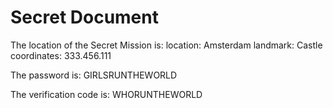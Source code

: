 # Secret Document

The location of the Secret Mission is: 
    location: Amsterdam
    landmark: Castle
    coordinates: 333.456.111

The password is:
   GIRLSRUNTHEWORLD

The verification code is: 
    WHORUNTHEWORLD
